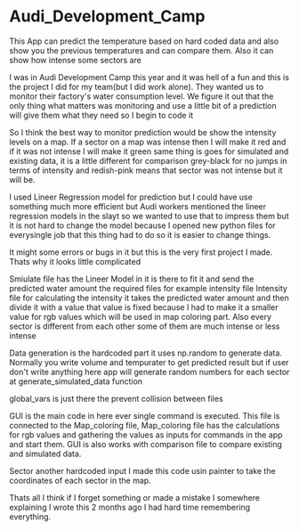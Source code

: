 # Audi_Development_Camp
This App can predict the temperature based on hard coded data and also show you the previous temperatures and can compare them. Also it can show how intense some sectors are

I was in Audi Development Camp this year and it was hell of a fun and this is the project I did for my team(but I did work alone).
They wanted us to monitor their factory's water consumption level. We figure it out that the only thing what matters was monitoring and use a little bit of a prediction will give them what they need so I begin to code it 

So I think the best way to monitor prediction would be show the intensity levels on a map. If a sector on a map was intense then I will make it red and if it was not intense I will make it green same thing is goes for simulated and existing data, it is a little different for comparison grey-black for no jumps in terms of intensity and redish-pink means that sector was not intense but it will be.

I used Lineer Regression model for prediction but I could have use something much more efficient but Audi workers mentioned the lineer regression models in the slayt so we wanted to use that to impress them but it is not hard to change the model because I opened new python files for everysingle job that this thing had to do so it is easier to change things.

It might some errors or bugs in it but this is the very first project I made. Thats why it looks little complicated

Smiulate file has the Lineer Model in it is there to fit it and send the predicted water amount the required files for example intensity file
Intensity file for calculating the intensity it takes the predicted water amount and then divide it with a value that value is fixed because I had to make it a smaller value for rgb values which will be used in map coloring part. Also every sector is different from each other some of them are much intense or less intense

Data generation is the hardcoded part it uses np.random to generate data. Normally you write volume and tempurater to get predicted result but if user don't write anything here app will generate random numbers for each sector at generate_simulated_data function 

global_vars is just there the prevent collision between files 

GUI is the main code in here ever single command is executed. This file is connected to the Map_coloring file, Map_coloring file has the calculations for rgb values and gathering the values as inputs for commands in the app and start them. GUI is also works with comparison file to compare existing and simulated data.

Sector another hardcoded input I made this code usin painter to take the coordinates of each sector in the map.

Thats all I think if I forget something or made a mistake I somewhere explaining I wrote this 2 months ago I had hard time remembering everything.




